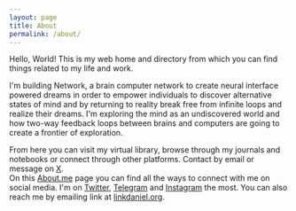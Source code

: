```yaml
---
layout: page
title: About
permalink: /about/
---
```


Hello, World! This is my web home and directory from which you can find things related to my life and work.

I'm building Network, a brain computer network to create neural interface powered dreams in order to empower individuals to discover alternative states of mind and by returning to reality break free from infinite loops and realize their dreams. I'm exploring the mind as an undiscovered world and how two-way feedback loops between brains and computers are going to create a frontier of exploration.

From here you can visit my virtual library, browse through my journals and notebooks or connect through other platforms. Contact by email or message on [X](https://twitter.com/linkxdaniel).
<br>
On this [About.me](https://about.me/linkdaniel) page you can find all the ways to connect with me on social media. I'm on [Twitter](https://twitter.com/linkxdaniel), [Telegram](https://t.me/linkdaniel) and [Instagram](https://instagram.com/linkxdaniel) the most. You can also reach me by emailing link at [linkdaniel.org](https://linkdaniel.org).

